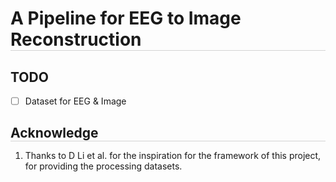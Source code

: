 <!-- # A Pipeline for EEG to Image Reconstruction -->
<h1 style="border-bottom: 1px solid lightgray; margin-bottom: 5px;">A Pipeline for EEG to Image Reconstruction</h1>

## TODO
- [ ] Dataset for EEG & Image

<!-- ## Acknowledge -->
<h2 style="border-bottom: 1px solid lightgray; margin-bottom: 5px;">Acknowledge</h2>

1. Thanks to D Li et al. for the inspiration for the framework of this project, for providing the processing datasets. 

